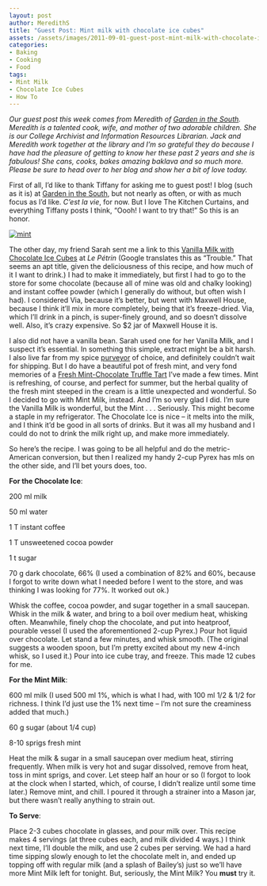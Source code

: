 ```yaml
---
layout: post
author: MeredithS
title: "Guest Post: Mint milk with chocolate ice cubes"
assets: /assets/images/2011-09-01-guest-post-mint-milk-with-chocolate-ice-cubes/
categories: 
- Baking
- Cooking
- Food
tags: 
- Mint Milk
- Chocolate Ice Cubes
- How To
---
```


_Our guest post this week comes from Meredith of [Garden in the South](http://blog.maeburn.org). Meredith is a talented cook, wife, and mother of two adorable children. She is our College Archivist and Information Resources Librarian. Jack and Meredith work together at the library and I’m so grateful they do because I have had the pleasure of getting to know her these past 2 years and she is fabulous! She cans, cooks, bakes amazing baklava and so much more. Please be sure to head over to her blog and show her a bit of love today._

First of all, I’d like to thank Tiffany for asking me to guest post! I blog (such as it is) at [Garden in the South](http://blog.maeburn.org "Garden in the South"), but not nearly as often, or with as much focus as I’d like. _C’est la vie_, for now. But I love The Kitchen Curtains, and everything Tiffany posts I think, “Oooh! I want to try that!” So this is an honor.

[![](jekyll_uploads/2011/06/mint.jpg "mint")](http://www.sweetpeonies.com/2011/09/guest-post-mint-milk-with-chocolate-ice-cubes/mint/)

The other day, my friend Sarah sent me a link to this [Vanilla Milk with Chocolate Ice Cubes](http://translate.google.com/translate?client=tmpg&hl=en&u=http%3A%2F%2Fsandrakavital.blogspot.com%2F2008%2F08%2Fchocolat-det-frais-et-gourmand.html&langpair=fr|en "Le Petrin") at _Le Pétrin_ (Google translates this as “Trouble.” That seems an apt title, given the deliciousness of this recipe, and how much of it I want to drink.) I had to make it immediately, but first I had to go to the store for some chocolate (because all of mine was old and chalky looking) and instant coffee powder (which I generally do without, but often wish I had). I considered Via, because it’s better, but went with Maxwell House, because I think it’ll mix in more completely, being that it’s freeze-dried. Via, which I’ll drink in a pinch, is super-finely ground, and so doesn’t dissolve well. Also, it’s crazy expensive. So $2 jar of Maxwell House it is.

I also did not have a vanilla bean. Sarah used one for her Vanilla Milk, and I suspect it’s essential. In something this simple, extract might be a bit harsh. I also live far from my spice [purveyor](http://www.penzeys.com "Penzey's Spices") of choice, and definitely couldn’t wait for shipping. But I do have a beautiful pot of fresh mint, and very fond memories of a [Fresh Mint-Chocolate Truffle Tart](http://www.williams-sonoma.com/recipe/fresh-mint-chocolate-truffle-tart.html "Pure deliciousness") I’ve made a few times. Mint is refreshing, of course, and perfect for summer, but the herbal quality of the fresh mint steeped in the cream is a little unexpected and wonderful. So I decided to go with Mint Milk, instead. And I’m so very glad I did. I’m sure the Vanilla Milk is wonderful, but the Mint . . . Seriously. This might become a staple in my refrigerator. The Chocolate Ice is nice – it melts into the milk, and I think it’d be good in all sorts of drinks. But it was all my husband and I could do not to drink the milk right up, and make more immediately.

So here’s the recipe. I was going to be all helpful and do the metric-American conversion, but then I realized my handy 2-cup Pyrex has mls on the other side, and I’ll bet yours does, too.

**For the Chocolate Ice**:

200 ml milk

50 ml water

1 T instant coffee

1 T unsweetened cocoa powder

1 t sugar

70 g dark chocolate, 66% (I used a combination of 82% and 60%, because I forgot to write down what I needed before I went to the store, and was thinking I was looking for 77%. It worked out ok.)

Whisk the coffee, cocoa powder, and sugar together in a small saucepan. Whisk in the milk & water, and bring to a boil over medium heat, whisking often. Meanwhile, finely chop the chocolate, and put into heatproof, pourable vessel (I used the aforementioned 2-cup Pyrex.) Pour hot liquid over chocolate. Let stand a few minutes, and whisk smooth. (The original suggests a wooden spoon, but I’m pretty excited about my new 4-inch whisk, so I used it.) Pour into ice cube tray, and freeze. This made 12 cubes for me.

**For the Mint Milk**:

600 ml milk (I used 500 ml 1%, which is what I had, with 100 ml 1/2 & 1/2 for richness. I think I’d just use the 1% next time – I’m not sure the creaminess added that much.)

60 g sugar (about 1/4 cup)

8-10 sprigs fresh mint

Heat the milk & sugar in a small saucepan over medium heat, stirring frequently. When milk is very hot and sugar dissolved, remove from heat, toss in mint sprigs, and cover. Let steep half an hour or so (I forgot to look at the clock when I started, which, of course, I didn’t realize until some time later.) Remove mint, and chill. I poured it through a strainer into a Mason jar, but there wasn’t really anything to strain out.

**To Serve**:

Place 2-3 cubes chocolate in glasses, and pour milk over. This recipe makes 4 servings (at three cubes each, and milk divided 4 ways.) I think next time, I’ll double the milk, and use 2 cubes per serving. We had a hard time sipping slowly enough to let the chocolate melt in, and ended up topping off with regular milk (and a splash of Bailey’s) just so we’ll have more Mint Milk left for tonight. But, seriously, the Mint Milk? You **must** try it.